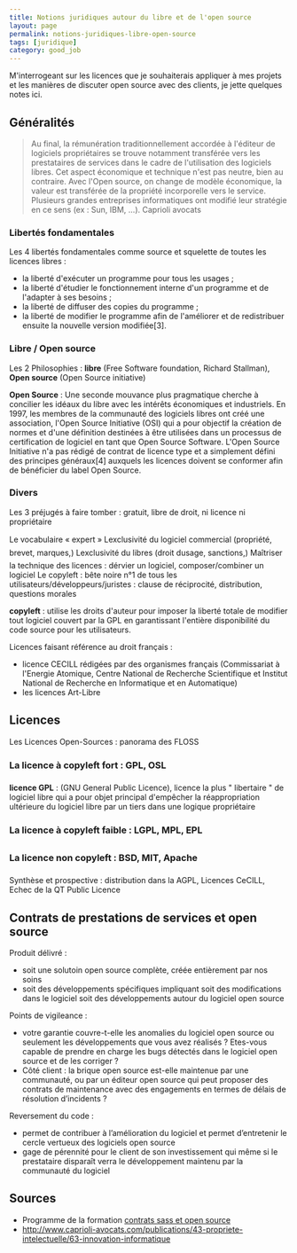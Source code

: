 ```yaml
---
title: Notions juridiques autour du libre et de l'open source
layout: page
permalink: notions-juridiques-libre-open-source
tags: [juridique]
category: good_job
---
```


M'interrogeant sur les licences que je souhaiterais appliquer à mes projets et les manières de discuter open source avec des clients, je jette quelques notes ici.

<!--more-->


## Généralités

> Au final, la rémunération traditionnellement accordée à l'éditeur de logiciels propriétaires se trouve notamment transférée vers les prestataires de services dans le cadre de l'utilisation des logiciels libres. Cet aspect économique et technique n'est pas neutre, bien au contraire. Avec l'Open source, on change de modèle économique, la valeur est transférée de la propriété incorporelle vers le service. Plusieurs grandes entreprises informatiques ont modifié leur stratégie en ce sens (ex : Sun, IBM, ...).
> Caprioli avocats

### Libertés fondamentales

Les 4 libertés fondamentales comme source et squelette de toutes les licences libres :
- la liberté d'exécuter un programme pour tous les usages ;
- la liberté d'étudier le fonctionnement interne d'un programme et de l'adapter à ses besoins ;
- la liberté de diffuser des copies du programme ;
- la liberté de modifier le programme afin de l'améliorer et de redistribuer ensuite la nouvelle version modifiée[3].

### Libre / Open source

Les 2 Philosophies : **libre** (Free Software foundation, Richard Stallman), **Open source** (Open Source initiative)

**Open Source** : Une seconde mouvance plus pragmatique cherche à concilier les idéaux du libre avec les intérêts économiques et industriels. En 1997, les membres de la communauté des logiciels libres ont créé une association, l'Open Source Initiative (OSI) qui a pour objectif la création de normes et d'une définition destinées à être utilisées dans un processus de certification de logiciel en tant que Open Source Software. L'Open Source Initiative n'a pas rédigé de contrat de licence type et a simplement défini des principes généraux[4] auxquels les licences doivent se conformer afin de bénéficier du label Open Source.

### Divers

Les 3 préjugés à faire tomber : gratuit, libre de droit, ni licence ni propriétaire

Le vocabulaire « expert »
Lexclusivité du logiciel commercial (propriété, brevet, marques,)
Lexclusivité du libres (droit dusage, sanctions,)
Maîtriser la technique des licences : dérvier un logiciel, composer/combiner un logiciel
Le copyleft : bête noire n°1 de tous les utilisateurs/développeurs/juristes : clause de réciprocité, distribution, questions morales

**copyleft** : utilise les droits d'auteur pour imposer la liberté totale de modifier tout logiciel couvert par la GPL en garantissant l'entière disponibilité du code source pour les utilisateurs.


Licences faisant référence au droit français :
- licence CECILL rédigées par des organismes français (Commissariat à l'Energie Atomique, Centre National de Recherche Scientifique et Institut National de Recherche en Informatique et en Automatique)
- les licences Art-Libre

## Licences

Les Licences Open-Sources : panorama des FLOSS

### La licence à copyleft fort : GPL, OSL

**licence GPL** : (GNU General Public Licence), licence la plus " libertaire " de logiciel libre qui a pour objet principal d'empêcher la réappropriation ultérieure du logiciel libre par un tiers dans une logique propriétaire

### La licence à copyleft faible : LGPL, MPL, EPL

### La licence non copyleft : BSD, MIT, Apache
Synthèse et prospective : distribution dans la AGPL, Licences CeCILL, Echec de la QT Public Licence

## Contrats de prestations de services et open source

Produit délivré :
- soit une solutoin open source complète, créée entièrement par nos soins
- soit des développements spécifiques impliquant soit des modifications dans le logiciel soit des développements autour du logiciel open source

Points de vigileance :
- votre garantie couvre-t-elle les anomalies du logiciel open source ou seulement les développements que vous avez réalisés ? Etes-vous capable de prendre en charge les bugs détectés dans le logiciel open source et de les corriger ?
- Côté client : la brique open source est-elle maintenue par une communauté, ou par un éditeur open source qui peut proposer des contrats de maintenance avec des engagements en termes de délais de résolution d’incidents ?

Reversement du code :
- permet de contribuer à l’amélioration du logiciel et permet d’entretenir le cercle vertueux des logiciels open source
- gage de pérennité pour le client de son investissement qui même si le prestataire disparaît verra le développement maintenu par la communauté du logiciel

## Sources
- Programme de la formation [contrats sass et open source](https://www.wk-formation.fr/lamy/formations/contrats-saas-et-open-source)
- http://www.caprioli-avocats.com/publications/43-propriete-intelectuelle/63-innovation-informatique
